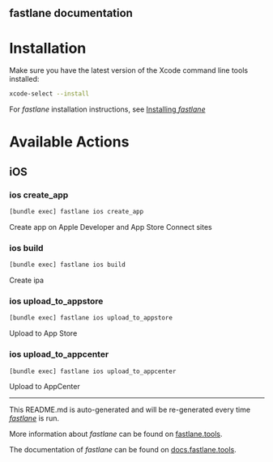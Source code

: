 fastlane documentation
----

# Installation

Make sure you have the latest version of the Xcode command line tools installed:

```sh
xcode-select --install
```

For _fastlane_ installation instructions, see [Installing _fastlane_](https://docs.fastlane.tools/#installing-fastlane)

# Available Actions

## iOS

### ios create_app

```sh
[bundle exec] fastlane ios create_app
```

Create app on Apple Developer and App Store Connect sites

### ios build

```sh
[bundle exec] fastlane ios build
```

Create ipa

### ios upload_to_appstore

```sh
[bundle exec] fastlane ios upload_to_appstore
```

Upload to App Store

### ios upload_to_appcenter

```sh
[bundle exec] fastlane ios upload_to_appcenter
```

Upload to AppCenter

----

This README.md is auto-generated and will be re-generated every time [_fastlane_](https://fastlane.tools) is run.

More information about _fastlane_ can be found on [fastlane.tools](https://fastlane.tools).

The documentation of _fastlane_ can be found on [docs.fastlane.tools](https://docs.fastlane.tools).

